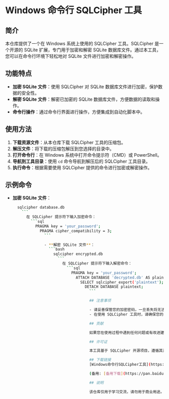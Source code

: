 # Windows 命令行 SQLCipher 工具

## 简介

本仓库提供了一个在 Windows 系统上使用的 SQLCipher 工具。SQLCipher 是一个开源的 SQLite 扩展，专门用于加密和解密 SQLite 数据库文件。通过本工具，您可以在命令行环境下轻松地对 SQLite 文件进行加密和解密操作。

## 功能特点

- **加密 SQLite 文件**：使用 SQLCipher 对 SQLite 数据库文件进行加密，保护数据的安全性。
- **解密 SQLite 文件**：解密已加密的 SQLite 数据库文件，方便数据的读取和操作。
- **命令行操作**：通过命令行界面进行操作，方便集成到自动化脚本中。

## 使用方法

1. **下载资源文件**：从本仓库下载 SQLCipher 工具的压缩包。
2. **解压文件**：将下载的压缩包解压到您选择的目录中。
3. **打开命令行**：在 Windows 系统中打开命令提示符（CMD）或 PowerShell。
4. **导航到工具目录**：使用 `cd` 命令导航到解压后的 SQLCipher 工具目录。
5. **执行命令**：根据需要使用 SQLCipher 提供的命令进行加密或解密操作。

## 示例命令

- **加密 SQLite 文件**：
  ```bash
    sqlcipher database.db
      ```
        在 SQLCipher 提示符下输入加密命令：
          ```sql
            PRAGMA key = 'your_password';
              PRAGMA cipher_compatibility = 3;
                ```

                - **解密 SQLite 文件**：
                  ```bash
                    sqlcipher encrypted.db
                      ```
                        在 SQLCipher 提示符下输入解密命令：
                          ```sql
                            PRAGMA key = 'your_password';
                              ATTACH DATABASE 'decrypted.db' AS plaintext KEY '';
                                SELECT sqlcipher_export('plaintext');
                                  DETACH DATABASE plaintext;
                                    ```

                                    ## 注意事项

                                    - 请妥善保管您的加密密码，一旦丢失将无法解密数据库文件。
                                    - 在使用 SQLCipher 工具时，请确保您的系统环境符合工具的运行要求。

                                    ## 贡献

                                    如果您在使用过程中遇到任何问题或有改进建议，欢迎提交 Issue 或 Pull Request。

                                    ## 许可证

                                    本工具基于 SQLCipher 开源项目，遵循其开源许可证。具体许可证信息请参考 SQLCipher 官方文档。

                                    ## 下载链接
                                    [Windows命令行SQLCipher工具](https://pan.quark.cn/s/3ef04936fd61) 

                                    (备用: [备用下载](https://pan.baidu.com/s/1iOrpaFNygAJPmIDw39a6Jw?pwd=1234))

                                    ## 说明

                                    该仓库仅用于学习交流，请勿用于商业用途。
